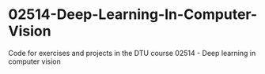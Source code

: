 # 02514-Deep-Learning-In-Computer-Vision
Code for exercises and projects in the DTU course 02514 - Deep learning in computer vision
